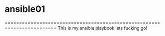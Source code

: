 # ansible01

========================================================================
This is my ansible playbook lets fucking go!


